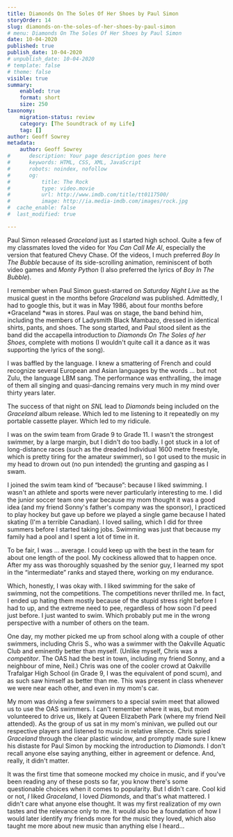 ```yaml
---
title: Diamonds On The Soles Of Her Shoes by Paul Simon
storyOrder: 14
slug: diamonds-on-the-soles-of-her-shoes-by-paul-simon
# menu: Diamonds On The Soles Of Her Shoes by Paul Simon
date: 10-04-2020
published: true
publish_date: 10-04-2020
# unpublish_date: 10-04-2020
# template: false
# theme: false
visible: true
summary:
    enabled: true
    format: short
    size: 250
taxonomy:
    migration-status: review
    category: [The Soundtrack of my Life]
    tag: []
author: Geoff Sowrey
metadata:
    author: Geoff Sowrey
#      description: Your page description goes here
#      keywords: HTML, CSS, XML, JavaScript
#      robots: noindex, nofollow
#      og:
#          title: The Rock
#          type: video.movie
#          url: http://www.imdb.com/title/tt0117500/
#          image: http://ia.media-imdb.com/images/rock.jpg
#  cache_enable: false
#  last_modified: true

---
```


Paul Simon released *Graceland* just as I started high school. Quite a few of my classmates loved the video for *You Can Call Me Al*, especially the version that featured Chevy Chase. Of the videos, I much preferred *Boy In The Bubble* because of its side-scrolling animation, reminiscent of both video games and *Monty Python* (I also preferred the lyrics of *Boy In The Bubble*).

I remember when Paul Simon guest-starred on *Saturday Night Live* as the musical guest in the months before *Graceland* was published. Admittedly, I had to google this, but it was in May 1986, about four months before *Graceland *was in stores. Paul was on stage, the band behind him, including the members of Ladysmith Black Mambazo, dressed in identical shirts, pants, and shoes. The song started, and Paul stood silent as the band did the accapella introduction to *Diamonds On The Soles of her Shoes*, complete with motions (I wouldn't quite call it a dance as it was supporting the lyrics of the song).

I was baffled by the language. I knew a smattering of French and could recognize several European and Asian languages by the words … but not Zulu, the language LBM sang. The performance was enthralling, the image of them all singing and quasi-dancing remains very much in my mind over thirty years later.

The success of that night on *SNL* lead to *Diamonds* being included on the *Graceland* album release. Which led to me listening to it repeatedly on my portable cassette player. Which led to my ridicule.

I was on the swim team from Grade 9 to Grade 11. I wasn't the strongest swimmer, by a large margin, but I didn't do too badly. I got stuck in a lot of long-distance races (such as the dreaded Individual 1600 metre freestyle, which is pretty tiring for the amateur swimmer), so I got used to the music in my head to drown out (no pun intended) the grunting and gasping as I swam.

I joined the swim team kind of “because”: because I liked swimming. I wasn't an athlete and sports were never particularly interesting to me. I did the junior soccer team one year because my mom thought it was a good idea (and my friend Sonny's father's company was the sponsor), I practiced to play hockey but gave up before we played a single game because I hated skating (I'm a terrible Canadian). I loved sailing, which I did for three summers before I started taking jobs. Swimming was just that because my family had a pool and I spent a lot of time in it.

To be fair, I was … average. I could keep up with the best in the team for about one length of the pool. My cockiness allowed that to happen once. After my ass was thoroughly squashed by the senior guy, I learned my spot in the “intermediate” ranks and stayed there, working on my endurance.

Which, honestly, I was okay with. I liked swimming for the sake of swimming, not the competitions. The competitions never thrilled me. In fact, I ended up hating them mostly because of the stupid stress right before I had to up, and the extreme need to pee, regardless of how soon I'd peed just before. I just wanted to swim. Which probably put me in the wrong perspective with a number of others on the team.

One day, my mother picked me up from school along with a couple of other swimmers, including Chris S., who was a swimmer with the Oakville Aquatic Club and eminently better than myself. (Unlike myself, Chris was a *competitor*. The OAS had the best in town, including my friend Sonny, and a neighbour of mine, Neil.) Chris was one of the cooler crowd at Oakville Trafalgar High School (in Grade 9, I was the equivalent of pond scum), and as such saw himself as better than me. This was present in class whenever we were near each other, and even in my mom's car.

My mom was driving a few swimmers to a special swim meet that allowed us to use the OAS swimmers. I can't remember where it was, but mom volunteered to drive us, likely at Queen Elizabeth Park (where my friend Neil attended). As the group of us sat in my mom's minivan, we pulled out our respective players and listened to music in relative silence. Chris spied *Graceland* through the clear plastic window, and promptly made sure I knew his distaste for Paul Simon by mocking the introduction to *Diamonds.* I don't recall anyone else saying anything, either in agreement or defence. And, really, it didn't matter.

It was the first time that someone mocked my choice in music, and if you've been reading any of these posts so far, you know there's some questionable choices when it comes to popularity. But I didn't care. Cool kid or not, *I* liked *Graceland*, I loved *Diamonds*, and that's what mattered. I didn't care what anyone else thought. It was my first realization of my own tastes and the relevance only to me. It would also be a foundation of how I would later identify my friends more for the music they loved, which also taught me more about new music than anything else I heard…